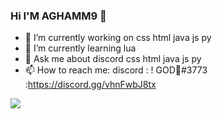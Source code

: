 ### Hi I'M AGHAMM9 👋

- 🔭 I’m currently working on css html java js py 
- 🌱 I’m currently learning lua 
- 💬 Ask me about discord css html java js py 
- 📫 How to reach me: discord : ! GOD🥀#3773 :https://discord.gg/vhnFwbJ8tx
<img src="https://c.tenor.com/2uyENRmiUt0AAAAC/coding.gif">
<!--
**aghamm9/aghamm9** is a ✨ _special_ ✨ repository because its `README.md` (this file) appears on your GitHub profile.

Here are some ideas to get you started:

- 🔭 I’m currently working on ...
- 🌱 I’m currently learning ...
- 👯 I’m looking to collaborate on ...
- 🤔 I’m looking for help with ...
- 💬 Ask me about ...
- 📫 How to reach me: ...
- 😄 Pronouns: ...
- ⚡ Fun fact: ...
-->
